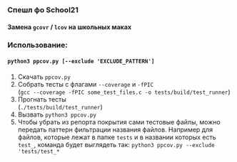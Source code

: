 ### Спешл фо School21
#### Замена `gcovr` / `lcov` на школьных маках

### Использование:
#### `python3 ppcov.py [--exclude 'EXCLUDE_PATTERN']`

1. Скачать `ppcov.py`
2. Собрать тесты с флагами `--coverage` и `-fPIC` </br>
(`gcc --coverage -fPIC some_test_files.c -o tests/build/test_runner`) </br>
3. Прогнать тесты </br>
(`./tests/build/test_runner`) </br>
4. Вызвать `python3 ppcov.py` </br>
5. Чтобы убрать из репорта покрытия сами тестовые файлы, можно передать паттерн фильтрации названия файлов. Например для файлов, которые лежат в папке `tests` и в названии которых есть `test_`, команда будет выглядеть так:
`python3 ppcov.py --exclude 'tests/test_*`
